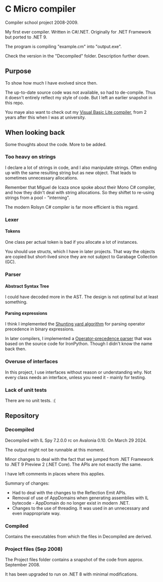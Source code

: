 # C Micro compiler

Compiler school project 2008-2009.

My first ever compiler. Written in C#/.NET. Originally for .NET Framework but ported to .NET 9.

The program is compiling "example.cm" into "output.exe".

Check the version in the "Decompiled" folder. Description further down.

## Purpose

To show how much I have evolved since then.

The up-to-date source code was not available, so had to de-compile. Thus it doesn't entirely reflect my style of code. But I left an earlier snapshot in this repo.

You maye also want to check out my [Visual Basic Lite compiler](https://github.com/marinasundstrom/vb-lite-compiler), from 2 years after this when I was at university.

## When looking back

Some thoughts about the code. More to be added.

### Too heavy on strings

I declare a lot of strings in code, and I also manipulate strings. Often ending up with the same resulting string but as new object. That leads to sometimes unnecessary allocations.

Remember that Miguel de Icaza once spoke about their Mono C# compiler, and how they didn't deal with string allocations. So they shiftet to re-using strings from a pool - "interning".

The modern Rolsyn C# compiler is far more efficient is this regard.

### Lexer

#### Tokens

One class per actual token is bad if you allocate a lot of instances. 

You should use structs, which I have in later projects. That way the objects are copied but short-lived since they are not subject to Garabage Collection (GC).

### Parser

#### Abstract Syntax Tree

I could have decoded more in the AST. The design is not optimal but at least something.

#### Parsing expressions

I think I implemented the [Shunting yard algorithm](https://en.wikipedia.org/wiki/Shunting_yard_algorithm) for parsing operator precedence in binary expressions.

In later compilers, I implemented a [Operator-precedence parser](https://en.wikipedia.org/wiki/Operator-precedence_parser) that was based on the source code for IronPython. Though I didn't know the name back then.

### Overuse of interfaces

In this project, I use interfaces without reason or understanding why. Not every class needs an interface, unless you need it - mainly for testing.

### Lack of unit tests

There are no unit tests. :(

## Repository

### Decompiled

Decompiled with IL Spy 7.2.0.0 rc on Avalonia 0.10. On March 29 2024.

The output might not be runnable at this moment.

Minor changes to deal with the fact that we jumped from .NET Framework to .NET 9 Preview 2 (.NET Core). The APIs are not exactly the same.

I have left comments in places where this applies.

Summary of changes:
* Had to deal with the changes to the Reflection Emit APIs.
* Removal of use of AppDomains when generating assemblies with IL bytecode - AppDomain do no longer exist in modern .NET.
* Changes to the use of threading. It was used in an unnecessary and even inappropriate way.

### Compiled

Contains the executables from which the files in Decompiled are derived. 

### Project files (Sep 2008)

The Project files folder contains a snapshot of the code from approx. September 2008. 

It has been upgraded to run on .NET 8 with minimal modifications.